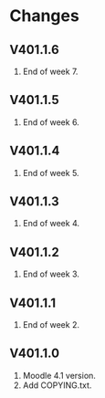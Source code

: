 Changes
=======

V401.1.6
---------
1. End of week 7.

V401.1.5
---------
1. End of week 6.

V401.1.4
---------
1. End of week 5.

V401.1.3
---------
1. End of week 4.

V401.1.2
---------
1. End of week 3.

V401.1.1
---------
1. End of week 2.

V401.1.0
---------
1. Moodle 4.1 version.
2. Add COPYING.txt.

